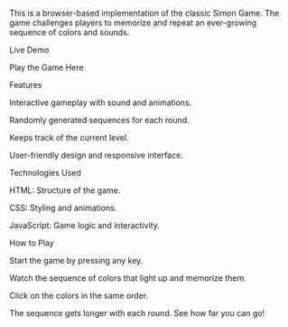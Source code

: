 This is a browser-based implementation of the classic Simon Game. The game challenges players to memorize and repeat an ever-growing sequence of colors and sounds.

Live Demo


Play the Game Here


Features

Interactive gameplay with sound and animations.

Randomly generated sequences for each round.

Keeps track of the current level.

User-friendly design and responsive interface.

Technologies Used

HTML: Structure of the game.

CSS: Styling and animations.

JavaScript: Game logic and interactivity.

How to Play

Start the game by pressing any key.

Watch the sequence of colors that light up and memorize them.

Click on the colors in the same order.

The sequence gets longer with each round. See how far you can go!
